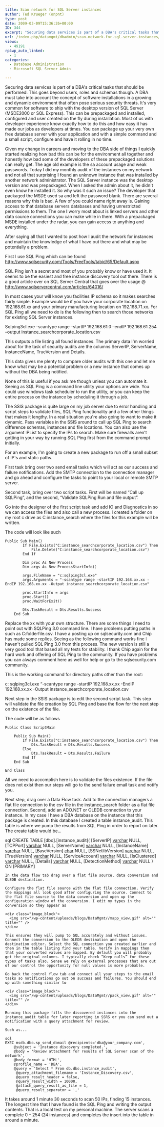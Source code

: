 ```yaml
---
title: Scan network for SQL Server instances
author: Ted Krueger (onpnt)
type: post
date: 2009-03-09T15:36:26+00:00
ID: 344
excerpt: "Securing data services is part of a DBA's critical tasks that should be performed.  This goes beyond users, roles and schemas though.  A DBA must take into account the concept of software installations in a growing and dynamic environment that often pos&hellip;"
url: /index.php/datamgmt/dbadmin/scan-network-for-sql-server-instances/
views:
  - 49191
rp4wp_auto_linked:
  - 1
categories:
  - Database Administration
  - Microsoft SQL Server Admin

---
```

Securing data services is part of a DBA's critical tasks that should be performed. This goes beyond users, roles and schemas though. A DBA must take into account the concept of software installations in a growing and dynamic environment that often pose serious security threats. It's very common for software to ship with the desktop version of SQL Server (MSDE2000 or SQL Express). This can be prepackaged and installed, configured and user created on the fly during installation. Most of us with developer experience know exactly how to do this and how easy it has made our jobs as developers at times. You can package up your very own free database server with your application and with a simple command and a small script, configure and have it rolling in no time. 

Given my change in careers and moving to the DBA side of things I quickly started realizing how bad this can be for the environment all together and honestly how bad some of the developers of these prepackaged solutions can really get. The age old example is the sa account usage and weak passwords. Today I did my monthly audit of the instances on my network and not all that surprising I found an unknown instance that was installed by another network administrator. The SQL Server instance was the desktop version and was prepackaged. When I asked the admin about it, he didn't even know he installed it. So why was it such an issue? The developer that packaged the MSDE used sa and left the password blank. There are several reasons why this is bad. A few of you could name right away is. Gaining access to that database servers databases and having unrestricted permissions to them. The one I worry most about is linked servers and other data source connections you can make while in there. With a prepackaged MSDE installed under the radar, you can gain access to anything and everything.

After saying all that I wanted to post how I audit the network for instances and maintain the knowledge of what I have out there and what may be potentially a problem.

First I use SQL Ping which can be found http://www.sqlsecurity.com/Tools/FreeTools/tabid/65/Default.aspx

SQL Ping isn't a secret and most of you probably know or have used it. It seems to be the easiest and free instance discovery tool out there. There is a good article over on SQL Server Central that goes over the usage @ http://www.sqlservercentral.com/articles/64016/

In most cases your will know you facilities IP schema so it makes searches fairly simple. Example would be if you have your corporate location on 192.168.61.xx and your primary manufacturing location on 192.168.71.xx. For SQL Ping all we need to do is the following then to search those networks for existing SQL Server instances.

Sqlping3cl.exe –scantype range –startIP 192.168.61.0 –endIP 192.168.61.254 –output instance\_searchcorporate\_location.csv

This outputs a file listing all found instances. The primary data I'm worried about for the task of security audits are the columns ServerIP, ServerName, InstanceName, TrueVersion and Details.

This data gives me plenty to compare older audits with this one and let me know what may be a potential problem or a new instance that comes up without the DBA being notified. 

None of this is useful if you ask me though unless you can automate it. Seeing as SQL Ping is a command line utility your options are wide. You could use windows task scheduler to run the utility, or you can keep the entire process on the instance by scheduling it through a job.

The SSIS package is quite large on my job server due to error handling and script steps to validate files, SQL Ping functionality and a few other things that makes it lengthy. In a real situation you're also going to want to make it dynamic. Pass variables in the SSIS around to call up SQL Ping to search difference schemas, instances and file locations. You can also use the argument IPList to specify the IPs to search. Make sure firewalls aren't getting in your way by running SQL Ping first from the command prompt initially.
  
For an example, I'm going to create a new package to run off a small subset of IP's and static paths.
  
First task bring over two send email tasks which will act as our success and failure notifications. Add the SMTP connection to the connection manager and go ahead and configure the tasks to point to your local or remote SMTP server.
  
Second task, bring over two script tasks. First will be named “Call up SQLPing”, and the second, “Validate SQLPing Run and file output”.
  
Go into the designer of the first script task and add IO and Diagnostics in so we can access the files and also call a new process. I created a folder on my root c drive as C:instance_search where the files for this example will be written. 

The code will look like such

```vbnet
Public Sub Main()
        If File.Exists("C:instance_searchcorporate_location.csv") Then
            File.Delete("C:instance_searchcorporate_location.csv")
        End If

        Dim proc As New Process
        Dim args As New ProcessStartInfo()

        args.FileName = "c:sqlping3cl.exe"
        args.Arguments = "-scantype range -startIP 192.168.xx.xx -EndIP 192.168.xx.xx -Output instance_searchcorporate_location.csv"

        proc.StartInfo = args
        proc.Start()
        proc.WaitForExit()

        Dts.TaskResult = Dts.Results.Success
    End Sub
```
Replace the xx with your own structure. There are some things I need to point out with SQLPing 3.0 command line. I have problems putting paths in such as C:folderfile.csv. I have a posting up on sqlsecurity.com and Chip has made some replies. Seeing as the following command works fine I haven't pulled SQL Ping 3.0 from this process. The new version is still a very good tool that based all my tests for stability. I thank Chip again for the hard work and offering of SQL Ping to the community. If you have problems you can always comment here as well for help or go to the sqlsecurity.com community.

This is the working command for directory paths other than the root:

c: sqlping3cl.exe “-scantype range -startIP 192.168.xx.xx -EndIP 192.168.xx.xx -Output instance\_searchcorporate\_location.csv

Next step in the SSIS package is to edit the second script task. This step will validate the file creation by SQL Ping and base the flow for the next step on the existence of the file. 

The code will be as follows

```vbnet
Public Class ScriptMain

	Public Sub Main()
        If File.Exists("C:instance_searchcorporate_location.csv") Then
            Dts.TaskResult = Dts.Results.Success
        Else
            Dts.TaskResult = Dts.Results.Failure
        End If
	End Sub

End Class
```
All we need to accomplish here is to validate the files existence. If the file does not exist then our steps will go to the send failure email task and notify you.
  
Next step, drag over a Data Flow task. Add to the connection managers a flat file connection to the csv file in the instance\_search folder as a flat file connection. Second, add an ADO.NET or OLEDB connection to your instance. In my case I have a DBA database on the instance that this package is created. In this database I created a table instance\_audit. This table is where we pump the results from SQL Ping in order to report on later. The create table would be...

sql
CREATE TABLE [dbo].[instance_audit](
	[ServerIP] [varchar](50) NULL,
	[TCPPort] [varchar](5) NULL,
	[ServerName] [varchar](55) NULL,
	[InstanceName] [varchar](55) NULL,
	[BaseVersion] [char](20) NULL,
	[SSNetlibVersion] [varchar](50) NULL,
	[TrueVersion] [varchar](50) NULL,
	[ServiceAccount] [varchar](55) NULL,
	[IsClustered] [varchar](25) NULL,
	[Details] [varchar](max) NULL,
	[DetectionMethod] [varchar](55) NULL
) ON [PRIMARY]
```
In the data flow tab drag over a flat file source, data conversion and OLEDB destination.
  
Configure the flat file source with the flat file connection. Verify the mappings all look good after configuring the source. Connect to the flat file source to the data conversion and open up the configuration window of the conversion. I edit my types in the conversion so they appear as

<div class="image_block">
  <img src="/wp-content/uploads/blogs/DataMgmt//mapp_view.gif" alt="" title="" />
</div>

This ensures they will pump to SQL accurately and without issues. Connect the conversion to the OLEDB destination and open the destination editor. Select the SQL connection you created earlier and then in the table listing find your table. Verify in mappings then that your converted values are mapped. By default you will probably get the original columns. I typically check “Keep nulls” for these types of tasks also. Sense we rely on external processes that are out of our control the opportunity for null values is more probable. 

Go back the control flow tab and connect all your steps to the email tasks so notifications go out on success and failures. You should end up with something similar to 

<div class="image_block">
  <img src="/wp-content/uploads/blogs/DataMgmt//pack_view.gif" alt="" title="" />
</div>

Running this package fills the discovered instances into the instance_audit table for later reporting in SSRS or you can send out a notification with a query attachment for review.
  
Such as...

sql
EXEC msdb.dbo.sp_send_dbmail @recipients='dba@your_company.com',
	@subject = 'Instance discovery completed.',
	@body = 'Review attachment for results of SQL Server scan of the network',
	@body_format = 'HTML',
	@profile_name = 'DBA',
	@query = 'Select * From db.dbo.instance_audit',
	 @query_attachment_filename = 'Instance_Discovery.csv',
	 @query_result_header = false,
	 @query_result_width = 10000,
	 @attach_query_result_as_file = 1,
	 @query_result_separator = ','
```
It takes around 1 minute 30 seconds to scan 50 IPs, finding 15 instances. The longest time that I have found is the SQL Ping and writing the output contents. That is a local test on my personal machine. The server scans a complete 0 – 254 (24 instances) and completes the insert into the table in around a minute.